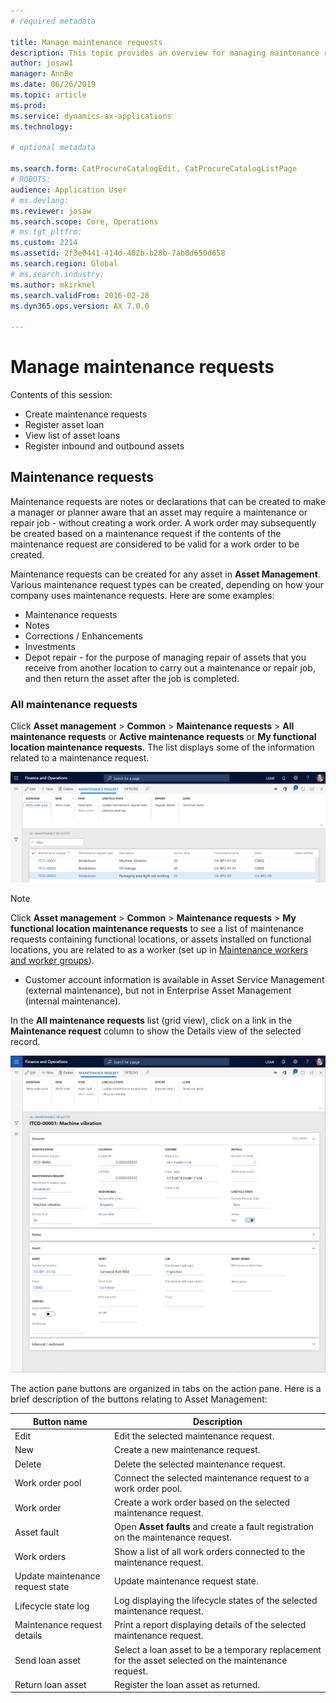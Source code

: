 ```yaml
---
# required metadata

title: Manage maintenance requests
description: This topic provides an overview for managing maintenance requests in Asset Management
author: josaw1
manager: AnnBe
ms.date: 06/26/2019
ms.topic: article
ms.prod: 
ms.service: dynamics-ax-applications
ms.technology: 

# optional metadata

ms.search.form: CatProcureCatalogEdit, CatProcureCatalogListPage
# ROBOTS: 
audience: Application User
# ms.devlang: 
ms.reviewer: josaw
ms.search.scope: Core, Operations
# ms.tgt_pltfrm: 
ms.custom: 2214
ms.assetid: 2f3e0441-414d-402b-b28b-7ab0d650d658
ms.search.region: Global
# ms.search.industry: 
ms.author: mkirknel
ms.search.validFrom: 2016-02-28
ms.dyn365.ops.version: AX 7.0.0

---
```


# Manage maintenance requests

Contents of this session:

- Create maintenance requests  
- Register asset loan  
- View list of asset loans  
- Register inbound and outbound assets  


## Maintenance requests

Maintenance requests are notes or declarations that can be created to make a manager or planner aware that an asset may require a maintenance or repair job - without creating a work order. A work order may subsequently be created based on a maintenance request if the contents of the maintenance request are considered to be valid for a work order to be created.

Maintenance requests can be created for any asset in **Asset Management**. Various maintenance request types can be created, depending on how your company uses maintenance requests. Here are some examples:


- Maintenance requests  
- Notes  
- Corrections / Enhancements  
- Investments  
- Depot repair - for the purpose of managing repair of assets that you receive from another location to carry out a maintenance or repair job, and then return the asset after the job is completed.


### All maintenance requests

Click **Asset management** > **Common** > **Maintenance requests** > **All maintenance requests** or **Active maintenance requests** or **My functional location maintenance requests**. The list displays some of the information related to a maintenance request.

![Figure 1](media/01-manage-maintenance-requests.png)

>[!NOTE]
>Click **Asset management** > **Common** > **Maintenance requests** > **My functional location maintenance requests** to see a list of maintenance requests containing functional locations, or assets installed on functional locations, you are related to as a worker (set up in [Maintenance workers and worker groups](../setup-for-objects/workers-and-worker-groups.md)).  
- Customer account information is available in Asset Service Management (external maintenance), but not in Enterprise Asset Management (internal maintenance).  

In the **All maintenance requests** list (grid view), click on a link in the **Maintenance request** column to show the Details view of the selected record.

![Figure 2](media/02-manage-maintenance-requests.png)

The action pane buttons are organized in tabs on the action pane. Here is a brief description of the buttons relating to Asset Management:

| Button name        | Description                                                                                |
|--------------------|--------------------------------------------------------------------------------------------|
| Edit               | Edit the selected maintenance request.                                                                 |
| New                | Create a new maintenance request.                                                                      |
| Delete             | Delete the selected maintenance request.                                                               |
| Work order pool    | Connect the selected maintenance request to a work order pool.                                         |
| Work order         | Create a work order based on the selected maintenance request.                                         |
| Asset fault        | Open **Asset faults** and create a fault registration on the maintenance request.                     |
| Work orders        | Show a list of all work orders connected to the maintenance request.                                   |
| Update maintenance request state      | Update maintenance request state.                                                                      |
| Lifecycle state log          | Log displaying the lifecycle states of the selected maintenance request.                                         |
| Maintenance request details    | Print a report displaying details of the selected maintenance request.                                 |
| Send loan asset    | Select a loan asset to be a temporary replacement for the asset selected on the maintenance request. |
| Return loan asset    | Register the loan asset as returned. |


